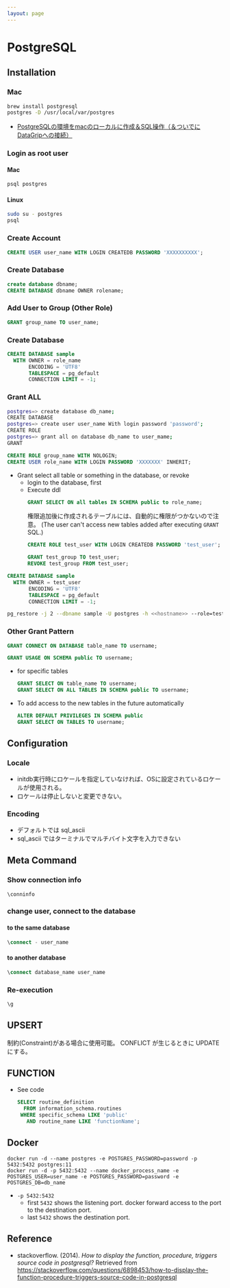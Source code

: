 ```yaml
---
layout: page
---
```


# PostgreSQL

## Installation

### Mac

```sh
brew install postgresql
postgres -D /usr/local/var/postgres
```

* [PostgreSQLの環境をmacのローカルに作成＆SQL操作（＆ついでにDataGripへの接続）](https://qiita.com/ysdyt/items/64ed98b420ea5c4e52ec)

### Login as root user

#### Mac

```sh
psql postgres
```

#### Linux

```sh
sudo su - postgres
psql
```

### Create Account

```sql
CREATE USER user_name WITH LOGIN CREATEDB PASSWORD 'XXXXXXXXXX';
```

### Create Database

```sql
create database dbname;
CREATE DATABASE dbname OWNER rolename;
```

### Add User to Group (Other Role)

```sql
GRANT group_name TO user_name;
```

### Create Database

```sql
CREATE DATABASE sample
  WITH OWNER = role_name
       ENCODING = 'UTF8'
       TABLESPACE = pg_default
       CONNECTION LIMIT = -1;
```

### Grant ALL

```sh
postgres=> create database db_name;
CREATE DATABASE
postgres=> create user user_name With login password 'password';
CREATE ROLE
postgres=> grant all on database db_name to user_mame;
GRANT
```

```sql
CREATE ROLE group_name WITH NOLOGIN;
CREATE USER role_name WITH LOGIN PASSWORD 'XXXXXXX' INHERIT;
```

* Grant select all table or something in the database, or revoke
    * login to the database, first
    * Execute ddl
        ```sql
        GRANT SELECT ON all tables IN SCHEMA public to role_name;
        ```
        権限追加後に作成されるテーブルには、自動的に権限がつかないので注意。
        (The user can't access new tables added after executing `GRANT` SQL.)
         ```sql
        CREATE ROLE test_user WITH LOGIN CREATEDB PASSWORD 'test_user';
        ```
        ```sql
        GRANT test_group TO test_user;
        REVOKE test_group FROM test_user;
        ```

```sql
CREATE DATABASE sample
  WITH OWNER = test_user
       ENCODING = 'UTF8'
       TABLESPACE = pg_default
       CONNECTION LIMIT = -1;
```

```bash
pg_restore -j 2 --dbname sample -U postgres -h <<hostname>> --role=test_user -O XXXXXXimportfileXXXXXXXX
```

### Other Grant Pattern

```sql
GRANT CONNECT ON DATABASE table_name TO username;
```

```sql
GRANT USAGE ON SCHEMA public TO username;
```

* for specific tables
    ```sql
    GRANT SELECT ON table_name TO username;
    GRANT SELECT ON ALL TABLES IN SCHEMA public TO username;
    ```
* To add access to the new tables in the future automatically
    ```sql
    ALTER DEFAULT PRIVILEGES IN SCHEMA public
    GRANT SELECT ON TABLES TO username;
    ```
## Configuration

### Locale

* initdb実行時にロケールを指定していなければ、OSに設定されているロケールが使用される。
* ロケールは停止しないと変更できない。

### Encoding

* デフォルトでは sql_ascii
* sql_ascii ではターミナルでマルチバイト文字を入力できない

## Meta Command

### Show connection info

```
\conninfo
```

### change user, connect to the database

#### to the same database

```sql
\connect - user_name
```

#### to another database

```sql
\connect database_name user_name
```

### Re-execution

```sql
\g
```

## UPSERT

制約(Constraint)がある場合に使用可能。
CONFLICT が生じるときに UPDATE にする。

## FUNCTION

* See code
    ```sql
    SELECT routine_definition 
      FROM information_schema.routines 
     WHERE specific_schema LIKE 'public'
       AND routine_name LIKE 'functionName';
    ```
    
## Docker

```
docker run -d --name postgres -e POSTGRES_PASSWORD=password -p 5432:5432 postgres:11
docker run -d -p 5432:5432 --name docker_process_name -e POSTGRES_USER=user_name -e POSTGRES_PASSWORD=password -e POSTGRES_DB=db_name
```

* `-p 5432:5432`
    * first `5432` shows the listening port. docker forward access to the port to the destination port.
    * last `5432` shows the destination port.

## Reference

* stackoverflow. (2014). _How to display the function, procedure, triggers source code in postgresql?_ Retrieved from https://stackoverflow.com/questions/6898453/how-to-display-the-function-procedure-triggers-source-code-in-postgresql
